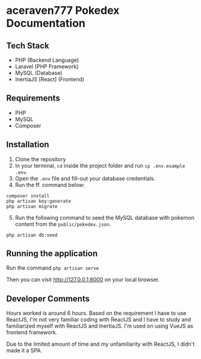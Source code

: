 
# aceraven777 Pokedex Documentation

## Tech Stack

- PHP (Backend Language)
- Laravel (PHP Framework)
- MySQL (Database)
- InertiaJS [React] (Frontend)

## Requirements

- PHP
- MySQL
- Composer

## Installation

1. Clone the repository
2. In your terminal, `cd` inside the project folder and run `cp .env.example .env`.
3. Open the `.env` file and fill-out your database credentials.
4. Run the ff. command below:

```
composer install
php artisan key:generate
php artisan migrate
```

5. Run the following command to seed the MySQL database with pokemon content from the `public/pokedex.json`.

```
php artisan db:seed
```

## Running the application
Run the command `php artisan serve`

Then you can visit http://127.0.0.1:8000 on your local browser.

## Developer Comments

Hours worked is around 6 hours. Based on the requirement I have to use ReactJS, I'm not very familiar coding with ReactJS and I have to study and familiarized myself with ReactJS and InertiaJS. I'm used on using VueJS as frontend framework.

Due to the limited amount of time and my unfamiliarity with ReactJS, I didn't made it a SPA.